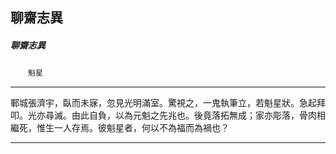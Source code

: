 

## 聊齋志異

##### 聊齋志異
　　`魁星`

* * *

鄆城張濟宇，臥而未寐，忽見光明滿室。驚視之，一鬼執筆立，若魁星狀。急起拜叩。光亦尋滅。由此自負，以為元魁之先兆也。後竟落拓無成；家亦彫落，骨肉相繼死，惟生一人存焉。彼魁星者，何以不為福而為禍也？

* * *

